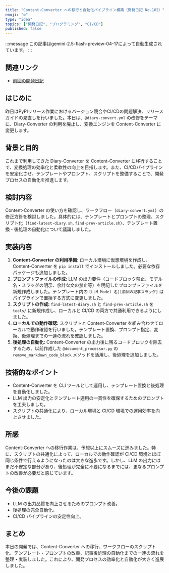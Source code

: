 ```yaml
---
title: "Content-Converter への移行と自動化パイプライン構築（開発日記 No.102）"
emoji: "⚙️"
type: "idea"
topics: ["開発日記", "プログラミング", "CI/CD"]
published: false
---
```


:::message
この記事はgemini-2.5-flash-preview-04-17によって自動生成されています。
:::

## 関連リンク

- [前回の開発日記](https://zenn.dev/centervil/articles/2025-06-11_103_dev-diary)

## はじめに

昨日はPyPIリリース作業におけるバージョン競合やCI/CDの問題解決、リリースガイドの見直しを行いました。本日は、`@diary-convert.yml` の改修をテーマに、Diary-Converter の利用を廃止し、変換エンジンを Content-Converter に変更します。

## 背景と目的

これまで利用してきた Diary-Converter を Content-Converter に移行することで、変換処理の効率化と柔軟性の向上を目指します。また、CI/CDパイプラインを安定化させ、テンプレートやプロンプト、スクリプトを整備することで、開発プロセスの自動化を推進します。

## 検討内容

Content-Converter の使い方を確認し、ワークフロー（`diary-convert.yml`）の修正方針を検討しました。具体的には、テンプレートとプロンプトの整理、スクリプト化（`find-latest-diary.sh`, `find-prev-article.sh`）、テンプレート置換・後処理の自動化について議論しました。

## 実装内容

1.  **Content-Converter の利用準備:** ローカル環境に仮想環境を作成し、Content-Converter を `pip install` でインストールしました。必要な依存パッケージも追加しました。
2.  **プロンプトファイルの作成:** LLM の出力要件（コードブロック禁止、モデル名・スラッグの明示、余計な文の禁止等）を明記したプロンプトファイルを新規作成しました。テンプレート内の `[LLM Model 名][前回の記事スラッグ]` はパイプラインで置換する方式に変更しました。
3.  **スクリプトの作成:** `find-latest-diary.sh` と `find-prev-article.sh` を `tools/` に新規作成し、ローカルと CI/CD の両方で共通利用できるようにしました。
4.  **ローカルでの動作確認:** スクリプトと Content-Converter を組み合わせてローカルで動作確認を行いました。テンプレート置換、プロンプト指定、変換、後処理までの一連の流れを確認しました。
5.  **後処理の自動化:** Content-Converter の出力後に残るコードブロックを除去するため、以前作成した `@document_processor.py` の `remove_markdown_code_block` メソッドを活用し、後処理を追加しました。

## 技術的なポイント

- Content-Converter を CLI ツールとして運用し、テンプレート置換と後処理を自動化しました。
- LLM 出力の安定化とテンプレート適用の一貫性を確保するためのプロンプトを工夫しました。
- スクリプトの共通化により、ローカル環境と CI/CD 環境での運用効率を向上させました。

## 所感

Content-Converter への移行作業は、予想以上にスムーズに進みました。特に、スクリプトの共通化によって、ローカルでの動作確認が CI/CD 環境とほぼ同じ条件で行えるようになったのは大きな進歩です。しかし、LLM の出力にはまだ不安定な部分があり、後処理が完全に不要になるまでには、更なるプロンプトの改善が必要だと感じています。

## 今後の課題

- LLM の出力品質を向上させるためのプロンプト改善。
- 後処理の完全自動化。
- CI/CD パイプラインの安定性向上。

## まとめ

本日の開発では、Content-Converter への移行、ワークフローのスクリプト化、テンプレート・プロンプトの改善、記事後処理の自動化までの一連の流れを整理・実装しました。これにより、開発プロセスの効率化と自動化が大きく進展しました。
